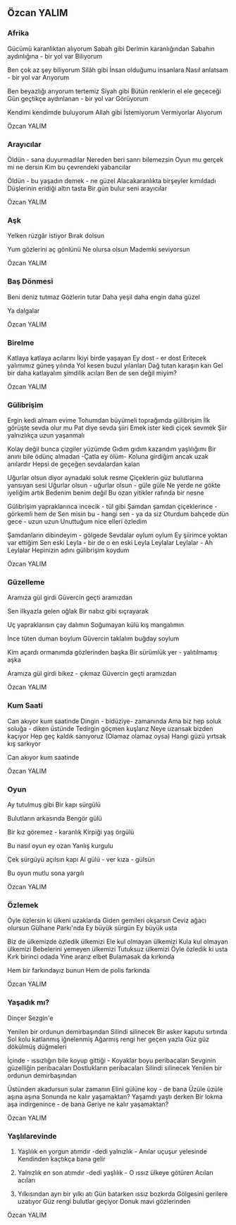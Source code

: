 ## Özcan YALIM

### Afrika

Gücümü karanlıktan alıyorum
Sabah gibi
Derimin karanlığından
Sabahın aydınlığına - bir yol var
Biliyorum

Ben çok az şey biliyorum
Silâh gibi
İnsan olduğumu insanlara
Nasıl anlatsam - bir yol var
Arıyorum

Ben beyazlığı arıyorum tertemiz
Siyah gibi
Bütün renklerin el ele geçeceği
Gün geçtikçe aydınlanan - bir yol var
Görüyorum

Kendimi kendimde buluyorum
Allah gibi
İstemiyorum
Vermiyorlar
Alıyorum

Özcan YALIM

### Arayıcılar

Öldün - sana duyurmadılar
Nereden beri sanrı bilemezsin
Oyun mu gerçek mi ne dersin
Kim bu çevrendeki yabancılar

Öldün - bu yaşadın demek - ne güzel
Alacakaranlıkta birşeyler kımıldadı
Düşlerinin eridiği altın tasta
Bir gün bulur seni arayıcılar

Özcan YALIM

### Aşk

Yelken rüzgâr istiyor
Bırak dolsun


Yum gözlerini aç gönlünü
Ne olursa olsun
Mademki seviyorsun

Özcan YALIM

### Baş Dönmesi

Beni deniz tutmaz
Gözlerin tutar
Daha yeşil daha engin daha güzel


Ya dalgalar

Özcan YALIM

### Birelme

Katlaya katlaya acılarını
İkiyi birde yaşayan
Ey dost - er dost
Eritecek yalımımız güneş yılında
Yol kesen buzul yılanları
Dağ tutan karaşın karı
Gel bir daha katlayalım şimdilik acıları
Ben de sen değil miyim?

Özcan YALIM

### Gülibrişim

Ergin kedi almam evime
Tohumdan büyümeli toprağımda gülibrişim
İlk görüşte sevda olur mu
Pat diye sevda şiiri
Emek ister kedi çiçek sevmek
Şiir yalnızlıkça uzun yaşanmalı

Kolay değil bunca çizgiler yüzümde
Gıdım gıdım kazandım yaşlılığımı
Bir anını bile ödünç almadan
-Çatla ey ölüm-
Koluna girdiğim ancak uzak anılardır
Hepsi de geçeğen sevdalardan kalan

Uğurlar olsun diyor aynadaki soluk resme
Çiçeklerin güz bulutlarına yansıyan sesi
Uğurlar olsun - uğurlar olsun - güle güle
Ne yerde ne gökte iyeliğim artık
Bedenim benim değil
Bu ozan yitikler rafında bir nesne

Gülibrişim yapraklarınca incecik - tül gibi
Şamdan şamdan çiçeklerince - görkemli hem de
Sen misin bu - hangi sen - ya da siz
Oturdum bahçede dün gece - uzun uzun
Unuttuğum nice elleri özledim

Şamdanların dibindeyim - gölgede
Sevdalar oylum oylum
Ey şiirimce yoktan var ettiğim
Sen eski Leyla - bir de o en eski Leyla
Leylalar Leylalar - Ah Leylalar
Hepinizin adını gülibrişim koydum

Özcan YALIM

### Güzelleme

Aramıza gül girdi
Güvercin geçti aramızdan

Sen ilkyazla gelen oğlak
Bir nabız gibi sıçrayarak

Uç yapraklarısın çay dalımın
Soğumayan külü kış mangalımın

İnce tüten duman boylum
Güvercin taklalım buğday soylum

Kim açardı ormanımda gözlerinden başka
Bir sürümlük yer - yalıtılmamış aşka

Aramıza gül girdi bikez - çıkmaz
Güvercin geçti aramızdan

Özcan YALIM

### Kum Saati

Can akıyor kum saatinde
Dingin - bidüziye- zamanında
Ama biz hep soluk soluğa - diken üstünde
Tedirgin göçmen kuşlarız
Neye uzansak bizden kaçıyor
Hep geç kaldık sanıyoruz
(Olamaz olamaz oysa)
Hangi güzü yırtsak kış sarkıyor


Can akıyor kum saatinde

Özcan YALIM

### Oyun

Ay tutulmuş gibi
Bir kapı sürgülü

Bulutların arkasında
Bengör gülü

Bir kız göremez - karanlık
Kirpiği yaş örgülü

Bu nasıl oyun ey ozan
Yanlış kurgulu

Çek sürgüyü açılsın kapı
Al gülü - ver kıza - gülsün

Bu oyun mutlu sona yargılı

Özcan YALIM

### Özlemek

Öyle özlersin ki ülkeni uzaklarda
Giden gemileri okşarsın
Ceviz ağacı olursun Gülhane Parkı'nda
Ey büyük sürgün
Ey büyük usta

Biz de ülkemizde özledik ülkemizi
Ele kul olmayan ülkemizi
Kula kul olmayan ülkemizi
Bebelerini yemeyen ülkemizi
Tutuksuz ülkemizi
Öyle özledik ki usta
Kırk birinci odada
Yine ararız elbet
Bulamasak da kırkında

Hem bir farkındayız bunun
Hem de polis farkında

Özcan YALIM

### Yaşadık mı?

Dinçer Sezgin'e


Yenilen bir ordunun demirbaşından
Silindi silinecek
Bir asker kaputu sırtında
Sol kolu katlanmış iğnelenmiş
Ağarmış rengi her geçen yazla
Güz güz dökülmüş düğmeleri

İçinde - ıssızlığın bile koyup gittiği - 
Koyaklar boyu peribacaları
Sevginin güzelliğin peribacaları
Dostlukların peribacaları
Silindi silinecek
Yenilen bir ordunun demirbaşından

Üstünden akadursun sular zamanın
Elini gülüne koy - de bana
Üzüle üzüle aşına aşına
Sonunda ne kalır yaşamaktan?
Yaşamdı yaştı derken
Bir lokma aşa indirgenince - de bana
Geriye ne kalır yaşamaktan?

Özcan YALIM

### Yaşlılarevinde

1.	Yaşlılık en yorgun atımdır
                -dedi yalnızlık -
                Anılar uçuşur yelesinde
                Kendinden kaçtıkça bana gelir

 
2.	Yalnızlık en son atımdır
                -dedi yaşlılık -
                O ıssız ülkeye götüren
                Acıları acıları

 
3.	Yılkısından ayrı bir yılkı atı
                Gün batarken ıssız bozkırda
                Gölgesini gerilere uzatıyor
                Güz rengi bulutlar geçiyor
                Donuk mavi gözlerinden

Özcan YALIM